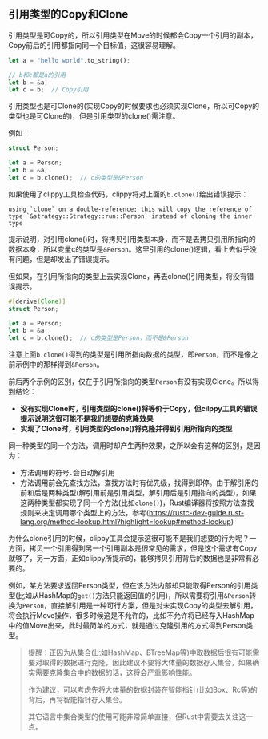 ## 引用类型的Copy和Clone

引用类型是可Copy的，所以引用类型在Move的时候都会Copy一个引用的副本，Copy前后的引用都指向同一个目标值，这很容易理解。
```rust
let a = "hello world".to_string();

// b和c都是a的引用
let b = &a;
let c = b;  // Copy引用
```

引用类型也是可Clone的(实现Copy的时候要求也必须实现Clone，所以可Copy的类型也是可Clone的)，但是引用类型的clone()需注意。

例如：
```rust
struct Person;

let a = Person;
let b = &a;
let c = b.clone();  // c的类型是&Person
```

如果使用了clippy工具检查代码，clippy将对上面的`b.clone()`给出错误提示：
```
using `clone` on a double-reference; this will copy the reference of type `&strategy::Strategy::run::Person` instead of cloning the inner type
```

提示说明，对引用clone()时，将拷贝引用类型本身，而不是去拷贝引用所指向的数据本身，所以变量c的类型是`&Person`。这里引用的clone()逻辑，看上去似乎没有问题，但是却发出了错误提示。

但如果，在引用所指向的类型上去实现Clone，再去clone()引用类型，将没有错误提示。
```rust
#[derive(Clone)]
struct Person;

let a = Person;
let b = &a;
let c = b.clone();  // c的类型是Person，而不是&Person
```

注意上面`b.clone()`得到的类型是引用所指向数据的类型，即`Person`，而不是像之前示例中的那样得到`&Person`。

前后两个示例的区别，仅在于引用所指向的类型`Person`有没有实现Clone。所以得到结论：  

- **没有实现Clone时，引用类型的clone()将等价于Copy，但cilppy工具的错误提示说明这很可能不是我们想要的克隆效果**  
- **实现了Clone时，引用类型的clone()将克隆并得到引用所指向的类型**  

同一种类型的同一个方法，调用时却产生两种效果，之所以会有这样的区别，是因为：  

- 方法调用的符号`.`会自动解引用  
- 方法调用前会先查找方法，查找方法时有优先级，找得到即停。由于解引用的前和后是两种类型(解引用前是引用类型，解引用后是引用指向的类型)，如果这两种类型都实现了同一个方法(比如`clone()`)，Rust编译器将按照方法查找规则来决定调用哪个类型上的方法，参考(<https://rustc-dev-guide.rust-lang.org/method-lookup.html?highlight=lookup#method-lookup>)  

为什么clone引用的时候，clippy工具会提示这很可能不是我们想要的行为呢？一方面，拷贝一个引用得到另一个引用副本是很常见的需求，但是这个需求有Copy就够了，另一方面，正如clippy所提示的，能够拷贝引用背后的数据也是非常有必要的。

例如，某方法要求返回Person类型，但在该方法内部却只能取得Person的引用类型(比如从HashMap的`get()`方法只能返回值的引用)，所以需要将引用`&Person`转换为`Person`，直接解引用是一种可行方案，但是对未实现Copy的类型去解引用，将会执行Move操作，很多时候这是不允许的，比如不允许将已经存入HashMap中的值Move出来，此时最简单的方式，就是通过克隆引用的方式得到Person类型。

> 提醒：正因为从集合(比如HashMap、BTreeMap等)中取数据后很有可能需要对取得的数据进行克隆，因此建议不要将大体量的数据存入集合，如果确实需要克隆集合中的数据的话，这将会严重影响性能。
>
> 作为建议，可以考虑先将大体量的数据封装在智能指针(比如Box、Rc等)的背后，再将智能指针存入集合。
>
> 其它语言中集合类型的使用可能非常简单直接，但Rust中需要去关注这一点。
